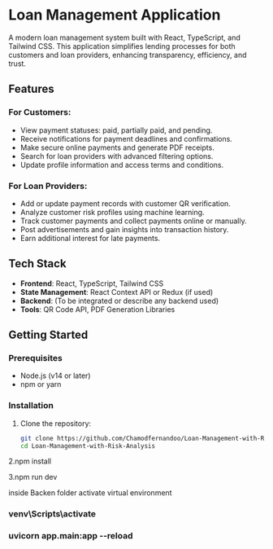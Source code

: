 # Loan Management Application  

A modern loan management system built with React, TypeScript, and Tailwind CSS. This application simplifies lending processes for both customers and loan providers, enhancing transparency, efficiency, and trust.  

## Features  

### For Customers:  
- View payment statuses: paid, partially paid, and pending.  
- Receive notifications for payment deadlines and confirmations.  
- Make secure online payments and generate PDF receipts.  
- Search for loan providers with advanced filtering options.  
- Update profile information and access terms and conditions.  

### For Loan Providers:  
- Add or update payment records with customer QR verification.  
- Analyze customer risk profiles using machine learning.  
- Track customer payments and collect payments online or manually.  
- Post advertisements and gain insights into transaction history.  
- Earn additional interest for late payments.  

## Tech Stack  
- **Frontend**: React, TypeScript, Tailwind CSS  
- **State Management**: React Context API or Redux (if used)  
- **Backend**: (To be integrated or describe any backend used)  
- **Tools**: QR Code API, PDF Generation Libraries  

## Getting Started  

### Prerequisites  
- Node.js (v14 or later)  
- npm or yarn  

### Installation  
1. Clone the repository:  
   ```bash  
   git clone https://github.com/Chamodfernandoo/Loan-Management-with-Risk-Analysis.git 
   cd Loan-Management-with-Risk-Analysis
2.npm install  

3.npm run dev  


inside Backen folder
activate virtual environment
### venv\Scripts\activate

### uvicorn app.main:app --reload
